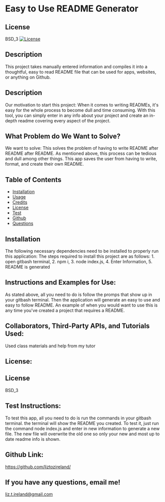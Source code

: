 # Easy to Use README Generator
## License
BSD_3
[![License](https://img.shields.io/badge/License-BSD_3-blue.svg)](https://opensource.org/licenses/BSD_3)
## Description 
This project takes manually entered information and compiles it into a thoughtful, easy to read README file that can be used for apps, websites, or anything on Github.
## Description
Our motivation to start this project: When it comes to writing READMEs, it's easy for the whole process to become dull and time consuming. With this tool, you can simply enter in any info about your project and create an in-depth readme covering every aspect of the project.
## What Problem do We Want to Solve?
We want to solve: This solves the problem of having to write README after README after README. As mentioned above, this process can be tedious and dull among other things. This app saves the user from having to write, format, and create their own README.  
## Table of Contents
* [Installation](#installation)
* [Usage](#usage)
* [Credits](#credits)
* [License](#license)
* [Test](#test)
* [Github](#github)
* [Questions](#questions)
## Installation
The following necessary dependencies need to be installed to properly run this application:
The steps required to install this project are as follows: 1. open gitbash terminal, 2. npm i, 3. node index.js, 4. Enter Information, 5. README is generated
## Instructions and Examples for Use:
As stated above, all you need to do is follow the promps that show up in your gitbash terminal. Then the application will generate an easy to use and easy to follow README. An example of when you would want to use this is any time you've created a project that requires a README. 
## Collaborators, Third-Party APIs, and Tutorials Used:
Used class materials and help from my tutor
## License:
## License
BSD_3
## Test Instructions:
To test this app, all you need to do is run the commands in your gitbash terminal. the terminal will show the README you created. To test it, just run the command node index.js and enter in new information to generate a new file. The new file will overwrite the old one so only your new and most up to date readme info is shown.
## Github Link:
https://github.com/liztozireland/
## If you have any questions, email me!
liz.t.ireland@gmail.com
